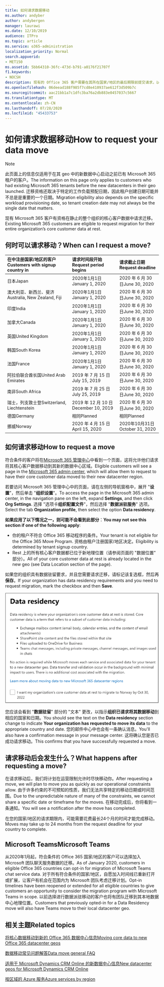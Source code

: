 ```yaml
---
title: 如何请求数据移动
ms.author: andyber
author: andybergen
manager: laurawi
ms.date: 12/10/2019
audience: ITPro
ms.topic: article
ms.service: o365-administration
localization_priority: Normal
search.appverid:
- MET150
ms.assetid: 5bb64310-36fc-473d-b791-a0176f21707f
f1.keywords:
- NOCSH
description: 现有的 Office 365 客户需要在其所在国家/地区的最后期限前提交请求，以便将其参与的 Microsoft 365 服务的客户数据移动到其新地理位置。
ms.openlocfilehash: 06deead188f985f7cd8e410937ae612f3d509b7c
ms.sourcegitcommit: aac21bb1a7c1dfc3ba76a2db883e0457037c5667
ms.translationtype: MT
ms.contentlocale: zh-CN
ms.lasthandoff: 07/28/2020
ms.locfileid: "45433753"
---
```

# <a name="how-to-request-your-data-move"></a><span data-ttu-id="b3257-103">如何请求数据移动</span><span class="sxs-lookup"><span data-stu-id="b3257-103">How to request your data move</span></span>

> [!NOTE]
> <span data-ttu-id="b3257-104">此页面上的信息仅适用于在其 geo 中的新数据中心启动之前已有 Microsoft 365 租户的客户。</span><span class="sxs-lookup"><span data-stu-id="b3257-104">The information on this page only applies to customers who had existing Microsoft 365 tenants before the new datacenters in their geo launched.</span></span> <span data-ttu-id="b3257-105">迁移资格还取决于特定的工作负载预配日期，因此租户创建日期可能并不总是是重要的一个日期。</span><span class="sxs-lookup"><span data-stu-id="b3257-105">Migration eligibility also depends on the specific workload provisioning date, so tenant creation date may not always be the single date that matters.</span></span>
  
<span data-ttu-id="b3257-106">现有 Microsoft 365 客户有资格在静止的整个组织的核心客户数据中请求迁移。</span><span class="sxs-lookup"><span data-stu-id="b3257-106">Existing Microsoft 365 customers are eligible to request migration for their entire organization’s core customer data at rest.</span></span>  
  
## <a name="when-can-i-request-a-move"></a><span data-ttu-id="b3257-107">何时可以请求移动？</span><span class="sxs-lookup"><span data-stu-id="b3257-107">When can I request a move?</span></span>

|<span data-ttu-id="b3257-108">**在中注册国家/地区的客户**</span><span class="sxs-lookup"><span data-stu-id="b3257-108">**Customers with signup country in**</span></span>|<span data-ttu-id="b3257-109">**请求时间段开始**</span><span class="sxs-lookup"><span data-stu-id="b3257-109">**Request period begins**</span></span>|<span data-ttu-id="b3257-110">**请求截止日期**</span><span class="sxs-lookup"><span data-stu-id="b3257-110">**Request deadline**</span></span>|
|:-----|:-----|:-----|
|<span data-ttu-id="b3257-111">日本</span><span class="sxs-lookup"><span data-stu-id="b3257-111">Japan</span></span>  <br/> |<span data-ttu-id="b3257-112">2020年1月1日</span><span class="sxs-lookup"><span data-stu-id="b3257-112">January 1, 2020</span></span>  <br/> |<span data-ttu-id="b3257-113">2020 年 6 月 30 日</span><span class="sxs-lookup"><span data-stu-id="b3257-113">June 30, 2020</span></span>  <br/> |
|<span data-ttu-id="b3257-114">澳大利亚、新西兰、斐济</span><span class="sxs-lookup"><span data-stu-id="b3257-114">Australia, New Zealand, Fiji</span></span>  <br/> |<span data-ttu-id="b3257-115">2020年1月1日</span><span class="sxs-lookup"><span data-stu-id="b3257-115">January 1, 2020</span></span>  <br/> |<span data-ttu-id="b3257-116">2020 年 6 月 30 日</span><span class="sxs-lookup"><span data-stu-id="b3257-116">June 30, 2020</span></span>  <br/> |
|<span data-ttu-id="b3257-117">印度</span><span class="sxs-lookup"><span data-stu-id="b3257-117">India</span></span>  <br/> |<span data-ttu-id="b3257-118">2020年1月1日</span><span class="sxs-lookup"><span data-stu-id="b3257-118">January 1, 2020</span></span>  <br/> |<span data-ttu-id="b3257-119">2020 年 6 月 30 日</span><span class="sxs-lookup"><span data-stu-id="b3257-119">June 30, 2020</span></span>  <br/> |
|<span data-ttu-id="b3257-120">加拿大</span><span class="sxs-lookup"><span data-stu-id="b3257-120">Canada</span></span>  <br/> |<span data-ttu-id="b3257-121">2020年1月1日</span><span class="sxs-lookup"><span data-stu-id="b3257-121">January 1, 2020</span></span>  <br/> |<span data-ttu-id="b3257-122">2020 年 6 月 30 日</span><span class="sxs-lookup"><span data-stu-id="b3257-122">June 30, 2020</span></span>  <br/> |
|<span data-ttu-id="b3257-123">英国</span><span class="sxs-lookup"><span data-stu-id="b3257-123">United Kingdom</span></span>  <br/> |<span data-ttu-id="b3257-124">2020年1月1日</span><span class="sxs-lookup"><span data-stu-id="b3257-124">January 1, 2020</span></span>  <br/> |<span data-ttu-id="b3257-125">2020 年 6 月 30 日</span><span class="sxs-lookup"><span data-stu-id="b3257-125">June 30, 2020</span></span>  <br/> |
|<span data-ttu-id="b3257-126">韩国</span><span class="sxs-lookup"><span data-stu-id="b3257-126">South Korea</span></span>  <br/> |<span data-ttu-id="b3257-127">2020年1月1日</span><span class="sxs-lookup"><span data-stu-id="b3257-127">January 1, 2020</span></span>  <br/> |<span data-ttu-id="b3257-128">2020 年 6 月 30 日</span><span class="sxs-lookup"><span data-stu-id="b3257-128">June 30, 2020</span></span>  <br/> |
|<span data-ttu-id="b3257-129">法国</span><span class="sxs-lookup"><span data-stu-id="b3257-129">France</span></span>  <br/> |<span data-ttu-id="b3257-130">2020年1月1日</span><span class="sxs-lookup"><span data-stu-id="b3257-130">January 1, 2020</span></span>  <br/> |<span data-ttu-id="b3257-131">2020 年 6 月 30 日</span><span class="sxs-lookup"><span data-stu-id="b3257-131">June 30, 2020</span></span>  <br/> |
|<span data-ttu-id="b3257-132">阿拉伯联合酋长国</span><span class="sxs-lookup"><span data-stu-id="b3257-132">United Arab Emirates</span></span>  <br/> |<span data-ttu-id="b3257-133">2019 年 7 月 15 日</span><span class="sxs-lookup"><span data-stu-id="b3257-133">July 15, 2019</span></span>  <br/> |<span data-ttu-id="b3257-134">2020 年 6 月 30 日</span><span class="sxs-lookup"><span data-stu-id="b3257-134">June 30, 2020</span></span>  <br/> |
|<span data-ttu-id="b3257-135">南非</span><span class="sxs-lookup"><span data-stu-id="b3257-135">South Africa</span></span>  <br/> |<span data-ttu-id="b3257-136">2019 年 7 月 25 日</span><span class="sxs-lookup"><span data-stu-id="b3257-136">July 25, 2019</span></span>  <br/> |<span data-ttu-id="b3257-137">2020 年 6 月 30 日</span><span class="sxs-lookup"><span data-stu-id="b3257-137">June 30, 2020</span></span>  <br/> |
|<span data-ttu-id="b3257-138">瑞士，列支敦士登</span><span class="sxs-lookup"><span data-stu-id="b3257-138">Switzerland, Liechtenstein</span></span>  <br/> |<span data-ttu-id="b3257-139">2019 年 12 月 10 日</span><span class="sxs-lookup"><span data-stu-id="b3257-139">December 10, 2019</span></span>  <br/> |<span data-ttu-id="b3257-140">2020 年 6 月 30 日</span><span class="sxs-lookup"><span data-stu-id="b3257-140">June 30, 2020</span></span>  <br/> |
|<span data-ttu-id="b3257-141">德国</span><span class="sxs-lookup"><span data-stu-id="b3257-141">Germany</span></span>  <br/> |<span data-ttu-id="b3257-142">相同</span><span class="sxs-lookup"><span data-stu-id="b3257-142">Planned</span></span>  <br/> |<span data-ttu-id="b3257-143">相同</span><span class="sxs-lookup"><span data-stu-id="b3257-143">Planned</span></span>  <br/> |
|<span data-ttu-id="b3257-144">挪威</span><span class="sxs-lookup"><span data-stu-id="b3257-144">Norway</span></span>  <br/> |<span data-ttu-id="b3257-145">2020 年 4 月 15 日</span><span class="sxs-lookup"><span data-stu-id="b3257-145">April 15, 2020</span></span>  <br/> |<span data-ttu-id="b3257-146">2020年10月31日</span><span class="sxs-lookup"><span data-stu-id="b3257-146">October 31, 2020</span></span>  <br/> |
   
## <a name="how-to-request-a-move"></a><span data-ttu-id="b3257-147">如何请求移动</span><span class="sxs-lookup"><span data-stu-id="b3257-147">How to request a move</span></span>

<span data-ttu-id="b3257-148">符合条件的客户将在[Microsoft 365 管理中心](https://aka.ms/365admin)中看到一个页面，这将允许他们请求将其核心客户数据移动到其新的数据中心区域。</span><span class="sxs-lookup"><span data-stu-id="b3257-148">Eligible customers will see a page in the [Microsoft 365 admin center](https://aka.ms/365admin), which will allow them to request to have their core customer data moved to their new datacenter region.</span></span>  
  
<span data-ttu-id="b3257-149">若要访问 Microsoft 365 管理中心中的页面，请在左侧的导航窗格中，展开 "**设置**"，然后单击 "**组织设置**"。</span><span class="sxs-lookup"><span data-stu-id="b3257-149">To access the page in the Microsoft 365 admin center, in the navigation pane on the left, expand **Settings**, and then click **Org Settings**.</span></span>
<span data-ttu-id="b3257-150">选择 "选项卡**组织配置文件**"，然后选择 "**数据派驻服务**" 选项。</span><span class="sxs-lookup"><span data-stu-id="b3257-150">Select the tab **Organization profile**, then select the option **Data residency**.</span></span>
  
<span data-ttu-id="b3257-151">**如果应用了以下情况之一，则可能不会看到此部分**：</span><span class="sxs-lookup"><span data-stu-id="b3257-151">**You may not see this section if one of the following apply**:</span></span>
- <span data-ttu-id="b3257-152">你的租户不符合 Office 365 移动程序的条件。</span><span class="sxs-lookup"><span data-stu-id="b3257-152">Your tenant is not eligible for the Office 365 Move Program.</span></span>  <span data-ttu-id="b3257-153">资格由租户注册国家/地区决定。</span><span class="sxs-lookup"><span data-stu-id="b3257-153">Eligibility is determined by tenant signup country.</span></span>
- <span data-ttu-id="b3257-154">Rest 上的所有核心客户数据都已位于新地理位置（请参阅页面的 "数据位置" 部分）。</span><span class="sxs-lookup"><span data-stu-id="b3257-154">All of your core customer data at rest is already located in the new geo (see Data Location section of the page).</span></span> 
  
<span data-ttu-id="b3257-155">如果您的组织具有数据驻留要求，并且您需要请求迁移，请标记该复选框，然后再**保存**。</span><span class="sxs-lookup"><span data-stu-id="b3257-155">If your organization has data residency requirements and you need to request migration, mark the checkbox and then **Save**.</span></span>
  
![数据中心选择操作屏幕](media/dataresidencyflyoutae.jpg)
  
<span data-ttu-id="b3257-157">您应该会看到 "**数据驻留**" 部分的 "文本" 更改，以指示**组织已请求将其数据移动**到相应的国家和日期。</span><span class="sxs-lookup"><span data-stu-id="b3257-157">You should see the text on the **Data residency** section change to indicate **Your organization has requested to move its data** to the appropriate country and date.</span></span> <span data-ttu-id="b3257-158">您的邮件中心中也会有一条确认消息。</span><span class="sxs-lookup"><span data-stu-id="b3257-158">You'll also have a confirmation message in your message center.</span></span> <span data-ttu-id="b3257-159">这将确认您是否已成功请求移动。</span><span class="sxs-lookup"><span data-stu-id="b3257-159">This confirms that you have successfully requested a move.</span></span> 


  
## <a name="what-happens-after-requesting-a-move"></a><span data-ttu-id="b3257-160">请求移动后会发生什么？</span><span class="sxs-lookup"><span data-stu-id="b3257-160">What happens after requesting a move?</span></span>

<span data-ttu-id="b3257-161">在请求移动后，我们将计划在运营限制允许时尽快移动你。</span><span class="sxs-lookup"><span data-stu-id="b3257-161">After requesting a move, we will plan to move you as quickly as our operational constraints allow.</span></span> <span data-ttu-id="b3257-162">由于许多约束的不可预知的性质，我们无法共享特定的移动日期或时间范围。</span><span class="sxs-lookup"><span data-stu-id="b3257-162">Due to the unpredictable nature of many of the constraints, we cannot share a specific date or timeframe for the moves.</span></span> <span data-ttu-id="b3257-163">在移动完成后，你将看到一条通知。</span><span class="sxs-lookup"><span data-stu-id="b3257-163">You will see a notification after the move has completed.</span></span>
  
<span data-ttu-id="b3257-164">在您的国家/地区的请求期限内，可能需要花费最长24个月的时间才能完成移动。</span><span class="sxs-lookup"><span data-stu-id="b3257-164">Moves may take up to 24 months from the request deadline for your country to complete.</span></span>
  
## <a name="microsoft-teams"></a><span data-ttu-id="b3257-165">Microsoft Teams</span><span class="sxs-lookup"><span data-stu-id="b3257-165">Microsoft Teams</span></span>

<span data-ttu-id="b3257-166">从2020年1月起，符合条件的 Office 365 国家/地区的客户可以选择加入 Microsoft 团队聊天服务数据的迁移。</span><span class="sxs-lookup"><span data-stu-id="b3257-166">As of January 2020, customers in eligible Office 365 countries can opt-in for migration of Microsoft Teams chat service data.</span></span>  <span data-ttu-id="b3257-167">对于所有符合条件的国家/地区，自愿加入时间线已重新打开或扩展，让客户有机会在范围内为 Microsoft 团队考虑迁移计划。</span><span class="sxs-lookup"><span data-stu-id="b3257-167">Opt-in timelines have been reopened or extended for all eligible countries to give customers an opportunity to consider the migration program with Microsoft Teams in scope.</span></span> <span data-ttu-id="b3257-168">以前选择进行数据派驻移动的客户也将有团队迁移到其本地数据中心地理位置。</span><span class="sxs-lookup"><span data-stu-id="b3257-168">Customers that previously opted-in for a Data Residency move will also have Teams move to their local datacenter geo.</span></span>

## <a name="related-topics"></a><span data-ttu-id="b3257-169">相关主题</span><span class="sxs-lookup"><span data-stu-id="b3257-169">Related topics</span></span>

[<span data-ttu-id="b3257-170">将核心数据移动到新的 Office 365 数据中心信息</span><span class="sxs-lookup"><span data-stu-id="b3257-170">Moving core data to new Office 365 datacenter geos</span></span>](moving-data-to-new-datacenter-geos.md)

[<span data-ttu-id="b3257-171">数据移动常见问题解答</span><span class="sxs-lookup"><span data-stu-id="b3257-171">Data move general FAQ</span></span>](data-move-faq.md)

[<span data-ttu-id="b3257-172">适用于 Microsoft Dynamics CRM Online 的新数据中心信息</span><span class="sxs-lookup"><span data-stu-id="b3257-172">New datacenter geos for Microsoft Dynamics CRM Online</span></span>](https://go.microsoft.com/fwlink/p/?Linkid=615924)
  
[<span data-ttu-id="b3257-173">按区域的 Azure 服务</span><span class="sxs-lookup"><span data-stu-id="b3257-173">Azure services by region</span></span>](https://azure.microsoft.com/regions/)
  

